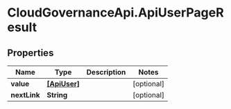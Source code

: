 # CloudGovernanceApi.ApiUserPageResult

## Properties

Name | Type | Description | Notes
------------ | ------------- | ------------- | -------------
**value** | [**[ApiUser]**](ApiUser.md) |  | [optional] 
**nextLink** | **String** |  | [optional] 


